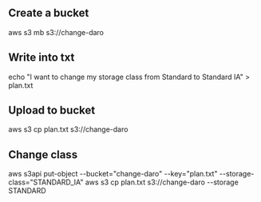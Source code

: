 ## Create a bucket
aws s3 mb s3://change-daro

## Write into txt
echo "I want to change my storage class from Standard to Standard IA" > plan.txt

## Upload to bucket
aws s3 cp plan.txt s3://change-daro

## Change class
aws s3api put-object --bucket="change-daro" --key="plan.txt" --storage-class="STANDARD_IA" 
aws s3 cp plan.txt s3://change-daro --storage STANDARD
